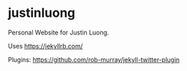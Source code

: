 # justinluong
Personal Website for Justin Luong.

Uses https://jekyllrb.com/

Plugins:
https://github.com/rob-murray/jekyll-twitter-plugin
